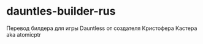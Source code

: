 # dauntles-builder-rus
Перевод билдера для игры Dauntless от создателя Кристофера Кастера aka atomicptr
